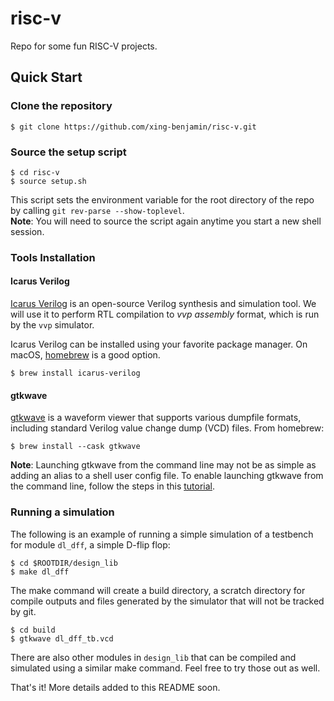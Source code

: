 # risc-v

Repo for some fun RISC-V projects.

## Quick Start

### Clone the repository

    $ git clone https://github.com/xing-benjamin/risc-v.git

### Source the setup script

    $ cd risc-v
    $ source setup.sh

This script sets the environment variable for the root directory of the repo
by calling `git rev-parse --show-toplevel`.  
**Note**: You will need to source the script again anytime you start a new shell session.

### Tools Installation

#### Icarus Verilog

[Icarus Verilog](http://iverilog.icarus.com/) is an open-source Verilog synthesis and
simulation tool. We will use it to perform RTL compilation to *vvp assembly* format,
which is run by the `vvp` simulator.

Icarus Verilog can be installed using your favorite package manager. On macOS,
[homebrew](https://brew.sh/) is a good option.

    $ brew install icarus-verilog

#### gtkwave

[gtkwave](http://gtkwave.sourceforge.net/) is a waveform viewer that supports various
dumpfile formats, including standard Verilog value change dump (VCD) files.
From homebrew:

    $ brew install --cask gtkwave

**Note**: Launching gtkwave from the command line may not be as simple as adding an alias
to a shell user config file. To enable launching gtkwave from the command line, follow
the steps in this [tutorial](https://ughe.github.io/2018/11/06/gtkwave-osx).

### Running a simulation

The following is an example of running a simple simulation of a testbench for module
`dl_dff`, a simple D-flip flop:

    $ cd $ROOTDIR/design_lib
    $ make dl_dff

The make command will create a build directory, a scratch directory for compile
outputs and files generated by the simulator that will not be tracked by git.

    $ cd build
    $ gtkwave dl_dff_tb.vcd

There are also other modules in `design_lib` that can be compiled and simulated
using a similar make command. Feel free to try those out as well.

That's it! More details added to this README soon.
